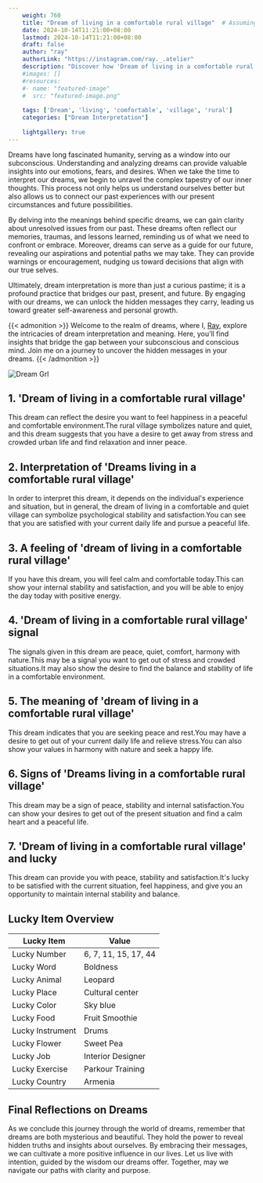 ```yaml
---
    weight: 760
    title: "Dream of living in a comfortable rural village"  # Assuming 'title' column exists
    date: 2024-10-14T11:21:00+08:00
    lastmod: 2024-10-14T11:21:00+08:00
    draft: false
    author: "ray"
    authorLink: "https://instagram.com/ray._.atelier"
    description: "Discover how 'Dream of living in a comfortable rural village' can interpret your future and uncover its significant meanings in your life."
    #images: []
    #resources:
    #- name: "featured-image"
    #  src: "featured-image.png"
    
    tags: ['Dream', 'living', 'comfortable', 'village', 'rural']
    categories: ["Dream Interpretation"]
    
    lightgallery: true
---
```

    
Dreams have long fascinated humanity, serving as a window into our subconscious. Understanding and analyzing dreams can provide valuable insights into our emotions, fears, and desires. When we take the time to interpret our dreams, we begin to unravel the complex tapestry of our inner thoughts. This process not only helps us understand ourselves better but also allows us to connect our past experiences with our present circumstances and future possibilities.

By delving into the meanings behind specific dreams, we can gain clarity about unresolved issues from our past. These dreams often reflect our memories, traumas, and lessons learned, reminding us of what we need to confront or embrace. Moreover, dreams can serve as a guide for our future, revealing our aspirations and potential paths we may take. They can provide warnings or encouragement, nudging us toward decisions that align with our true selves.

Ultimately, dream interpretation is more than just a curious pastime; it is a profound practice that bridges our past, present, and future. By engaging with our dreams, we can unlock the hidden messages they carry, leading us toward greater self-awareness and personal growth.

{{< admonition >}}
Welcome to the realm of dreams, where I, [Ray](https://instagram.com/ray._.atelier), explore the intricacies of dream interpretation and meaning. Here, you’ll find insights that bridge the gap between your subconscious and conscious mind. Join me on a journey to uncover the hidden messages in your dreams.
{{< /admonition >}}

![Dream Grl](https://cdn.pixabay.com/photo/2017/11/02/03/35/gothic-2910057_1280.jpg "Dream Grl")

## 1. 'Dream of living in a comfortable rural village'
This dream can reflect the desire you want to feel happiness in a peaceful and comfortable environment.The rural village symbolizes nature and quiet, and this dream suggests that you have a desire to get away from stress and crowded urban life and find relaxation and inner peace.

## 2. Interpretation of 'Dreams living in a comfortable rural village'
In order to interpret this dream, it depends on the individual's experience and situation, but in general, the dream of living in a comfortable and quiet village can symbolize psychological stability and satisfaction.You can see that you are satisfied with your current daily life and pursue a peaceful life.

## 3. A feeling of 'dream of living in a comfortable rural village'
If you have this dream, you will feel calm and comfortable today.This can show your internal stability and satisfaction, and you will be able to enjoy the day today with positive energy.

## 4. 'Dream of living in a comfortable rural village' signal
The signals given in this dream are peace, quiet, comfort, harmony with nature.This may be a signal you want to get out of stress and crowded situations.It may also show the desire to find the balance and stability of life in a comfortable environment.

## 5. The meaning of 'dream of living in a comfortable rural village'
This dream indicates that you are seeking peace and rest.You may have a desire to get out of your current daily life and relieve stress.You can also show your values in harmony with nature and seek a happy life.

## 6. Signs of 'Dreams living in a comfortable rural village'
This dream may be a sign of peace, stability and internal satisfaction.You can show your desires to get out of the present situation and find a calm heart and a peaceful life.

## 7. 'Dream of living in a comfortable rural village' and lucky
This dream can provide you with peace, stability and satisfaction.It's lucky to be satisfied with the current situation, feel happiness, and give you an opportunity to maintain internal stability and balance.

## Lucky Item Overview
| Lucky Item          | Value              |
|---------------|--------------------|
| Lucky Number        | 6, 7, 11, 15, 17, 44  |
| Lucky Word          | Boldness |
| Lucky Animal        | Leopard |
| Lucky Place         | Cultural center     |
| Lucky Color         | Sky blue     |
| Lucky Food          | Fruit Smoothie      |
| Lucky Instrument    | Drums |
| Lucky Flower        | Sweet Pea    |
| Lucky Job           | Interior Designer       |
| Lucky Exercise      | Parkour Training  |
| Lucky Country       | Armenia    |


##  Final Reflections on Dreams

As we conclude this journey through the world of dreams, remember that dreams are both mysterious and beautiful. They hold the power to reveal hidden truths and insights about ourselves. By embracing their messages, we can cultivate a more positive influence in our lives. Let us live with intention, guided by the wisdom our dreams offer. Together, may we navigate our paths with clarity and purpose.
